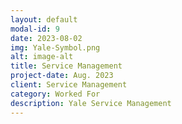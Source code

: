 ```yaml
---
layout: default
modal-id: 9
date: 2023-08-02
img: Yale-Symbol.png
alt: image-alt
title: Service Management
project-date: Aug. 2023
client: Service Management
category: Worked For
description: Yale Service Management
---
```

